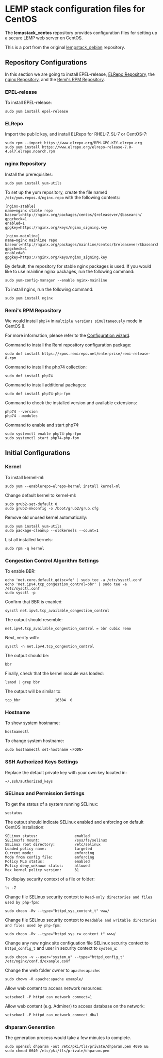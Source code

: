 # LEMP stack configuration files for CentOS

The **lempstack_centos** repository provides configuration files for setting up a secure LEMP web server on CentOS.

This is a port from the original [lempstack_debian](https://github.com/dommyet/lempstack_debian) repository.

## Repository Configurations

In this section we are going to install EPEL-release, [ELRepo Repository](http://elrepo.org/tiki/tiki-index.php), the [nginx Repository](http://nginx.org/en/linux_packages.html#RHEL-CentOS), and the [Remi's RPM Repository](https://rpms.remirepo.net/).

### EPEL-release

To install EPEL-release:

```
sudo yum install epel-release
```

### ELRepo

Import the public key, and install ELRepo for RHEL-7, SL-7 or CentOS-7:

```
sudo rpm --import https://www.elrepo.org/RPM-GPG-KEY-elrepo.org
sudo yum install https://www.elrepo.org/elrepo-release-7.0-4.el7.elrepo.noarch.rpm
```

### nginx Repository

Install the prerequisites:

```
sudo yum install yum-utils
```

To set up the yum repository, create the file named  `/etc/yum.repos.d/nginx.repo` with the following contents:

```
[nginx-stable]
name=nginx stable repo
baseurl=http://nginx.org/packages/centos/$releasever/$basearch/
gpgcheck=1
enabled=1
gpgkey=https://nginx.org/keys/nginx_signing.key

[nginx-mainline]
name=nginx mainline repo
baseurl=http://nginx.org/packages/mainline/centos/$releasever/$basearch/
gpgcheck=1
enabled=0
gpgkey=https://nginx.org/keys/nginx_signing.key
```

By default, the repository for stable nginx packages is used. If you would like to use mainline nginx packages, run the following command:

```
sudo yum-config-manager --enable nginx-mainline
```

To install nginx, run the following command:

```
sudo yum install nginx
```

### Remi's RPM Repository

We would install  `php74` in  `multiple versions simultaneously` mode in CentOS 8.

For more information, please refer to the [Configuration wizard](https://rpms.remirepo.net/wizard/).

Command to install the Remi repository configuration package:

```
sudo dnf install https://rpms.remirepo.net/enterprise/remi-release-8.rpm
```

Command to install the php74 collection:

```
sudo dnf install php74
```

Command to install additional packages:

```
sudo dnf install php74-php-fpm
```

Command to check the installed version and available extensions:

```
php74 --version
php74 --modules
```

Command to enable and start php74:

```
sudo systemctl enable php74-php-fpm
sudo systemctl start php74-php-fpm
```

## Initial Configurations

### Kernel

To install kernel-ml:

```
sudo yum --enablerepo=elrepo-kernel install kernel-ml
```

Change default kernel to kernel-ml:

```
sudo grub2-set-default 0
sudo grub2-mkconfig -o /boot/grub2/grub.cfg
```

Remove old unused kernel automatically:

```
sudo yum install yum-utils
sudo package-cleanup --oldkernels --count=1
```

List all installed kernels:

```
sudo rpm -q kernel
```

### Congestion Control Algorithm Settings

To enable BBR:

```
echo 'net.core.default_qdisc=fq' | sudo tee -a /etc/sysctl.conf
echo 'net.ipv4.tcp_congestion_control=bbr' | sudo tee -a /etc/sysctl.conf
sudo sysctl -p
```

Confirm that BBR is enabled:

```
sysctl net.ipv4.tcp_available_congestion_control
```

The output should resemble:

```
net.ipv4.tcp_available_congestion_control = bbr cubic reno
```

Next, verify with:

```
sysctl -n net.ipv4.tcp_congestion_control
```

The output should be:

```
bbr
```

Finally, check that the kernel module was loaded:

```
lsmod | grep bbr
```

The output will be similar to:

```
tcp_bbr                16384  0
```

### Hostname

To show system hostname:

```
hostnamectl
```

To change system hostname:

```
sudo hostnamectl set-hostname <FQDN>
```

### SSH Authorized Keys Settings

Replace the default private key with your own key located in:

```
~/.ssh/authorized_keys
```

### SELinux and Permission Settings

To get the status of a system running SELinux:

```
sestatus
```

The output should indicate SELinux enabled and enforcing on default CentOS installation:

```
SELinux status:                 enabled
SELinuxfs mount:                /sys/fs/selinux
SELinux root directory:         /etc/selinux
Loaded policy name:             targeted
Current mode:                   enforcing
Mode from config file:          enforcing
Policy MLS status:              enabled
Policy deny_unknown status:     allowed
Max kernel policy version:      31
```

To display security context of a file or folder:

```
ls -Z
```

Change file SELinux security context to  `Read-only directories and files used by php-fpm`:

```
sudo chcon -Rv --type="httpd_sys_content_t" www/
```

Change file SELinux security context to  `Readable and writable directories and files used by php-fpm`:

```
sudo chcon -Rv --type="httpd_sys_rw_content_t" www/
```

Change any new nginx site configuation file SELinux security context to  `httpd_config_t` and user in security context to  `system_u`:

```
sudo chcon -v --user="system_u" --type="httpd_config_t" /etc/nginx/conf.d/example.conf
```

Change the web folder owner to  `apache:apache`:

```
sudo chown -R apache:apache example/
```

Allow web content to access network resources:

```
setsebool -P httpd_can_network_connect=1
```

Allow web content (e.g. Adminer) to access database on the network:

```
setsebool -P httpd_can_network_connect_db=1
```

### dhparam Generation

The generation process would take a few minutes to complete.

```
sudo openssl dhparam -out /etc/pki/tls/private/dhparam.pem 4096 && sudo chmod 0640 /etc/pki/tls/private/dhparam.pem
```
